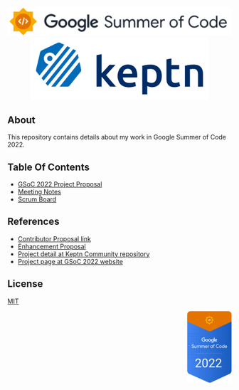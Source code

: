 <div align="center">
<img src="assets/gsoc-2022-1.svg" height="auto" width="600" />
<br />
<img src="assets/gsoc-2022-2.svg" height= "auto" width="400" />
<br />
</div>

## About

This repository contains details about my work in Google Summer of Code 2022.

## Table Of Contents

- [GSoC 2022 Project Proposal](GSoC_2022_Project_Proposal)
- [Meeting Notes](https://docs.google.com/document/d/1AWTQdsJPJpZUgmY3qJ-QHewHvEukt7aHQTOJtnYsxVQ/edit?usp=sharing)
- [Scrum Board](https://github.com/keptn-sandbox/keptn-flux-integration/projects/1)

## References

- [Contributor Proposal link](https://summerofcode.withgoogle.com/media/user/65ca49188539/proposal/YpTCUfY7GMjmzk7w.pdf)
- [Enhancement Proposal](https://github.com/keptn/enhancement-proposals/pull/67)
- [Project detail at Keptn Community repository](https://github.com/keptn/community/tree/main/mentorship/gsoc/2022/projects/gitops-deployment-tools-integration)
- [Project page at GSoC 2022 website](https://summerofcode.withgoogle.com/programs/2022/projects/yHHRfVz2)

## License

[MIT](https://github.com/mehabhalodiya/GSoC-22/blob/main/LICENSE)

<div align="right">
<img src="assets/gsoc-2022-3.svg" height="auto" width="100" />
</div>